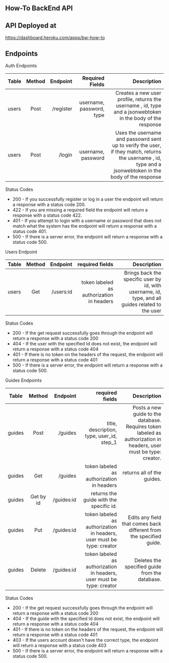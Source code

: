 How-To BackEnd API
--------------------------------------------

API Deployed at
---------------------------------------------
https://dashboard.heroku.com/apps/bw-how-to

Endpoints
----------------------------------------------

Auth Endpoints

| Table    |  Method   |  Endpoint | Required Fields       | Description  |
|----------|:---------:|----------:|----------------------:|-------------:|
| users    |  Post     | /register|username, password, type |Creates a new user profile, returns the username , id, type and a jsonwebtoken in the body of the response|
| users    |  Post     |/login|username, password|Uses the username and passowrd sent up to verify the user, if they match, returns the username , id, type and a jsonwebtoken in the body of the response|

Status Codes

- 200 - If you successfully register or log in a user the endpoint will return a response with a status code 200.
- 422 - If you are missing a required field the endpoint will return a response with a status code 422.
- 401 - If you attempt to login with a username or password that does not match what the system has the endpoint will return a response with a status code 401.
- 500 - If there is a server error, the endpoint will return a response with a status code 500.



Users Endpoint

| Table    |  Method   |  Endpoint | required fields       | Description  |
|----------|:---------:|----------:|----------------------:|-------------:|
| users    |  Get     | /users:id |token labeled as authorization in headers |Brings back the specific user by id, with username, id, type, and all guides related to the user|

Status Codes
- 200 - If the get request successfully goes through the endpoint will return a response with a status code 200
- 404 - If the user with the specified Id does not exist, the endpoint will return a response with a status code 404
- 401 - If there is no token on the headers of the request, the endpoint will return a response with a status code 401
- 500 - If there is a server error, the endpoint will return a response with a status code 500.


Guides Endpoints

| Table    |  Method   |  Endpoint | required fields       | Description  |
|----------|:---------:|----------:|----------------------:|-------------:|
| guides    |  Post     | /guides|title, description, type, user_id, step_1 |Posts a new guide to the database. Requires token labeled as authorization in headers, user must be type: creator.
| guides    |  Get     | /guides |token labeled as authorization in headers |returns all of the guides.|
| guides    |  Get by id     | /guides:id |returns the guide with the specific id.|
| guides    |  Put     | /guides:id |token labeled as authorization in headers, user must be type: creator |Edits any field that comes back different from the specified guide.|
| guides    |  Delete     | /guides:id |token labeled as authorization in headers, user must be type: creator |Deletes the specified guide from the database.|

Status Codes
- 200 - If the get request successfully goes through the endpoint will return a response with a status code 200
- 404 - If the guide with the specified Id does not exist, the endpoint will return a response with a status code 404
- 401 - If there is no token on the headers of the request, the endpoint will return a response with a status code 401
- 403 - If the users account doesn't have the correct type, the endpoint will return a response with a status code 403
- 500 - If there is a server error, the endpoint will return a response with a status code 500.